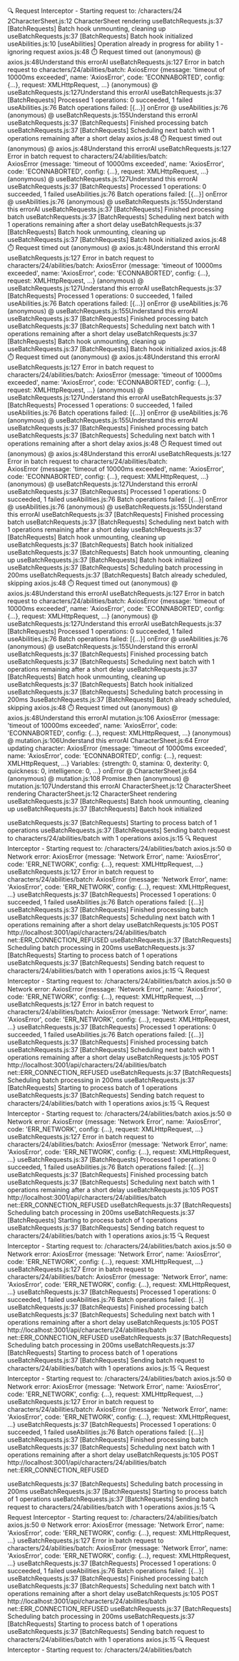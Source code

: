 🔍 Request Interceptor - Starting request to: /characters/24
2CharacterSheet.js:12 CharacterSheet rendering
useBatchRequests.js:37 [BatchRequests] Batch hook unmounting, cleaning up
useBatchRequests.js:37 [BatchRequests] Batch hook initialized
useAbilities.js:10 [useAbilities] Operation already in progress for ability 1 - ignoring request
axios.js:48 ⏱️ Request timed out
(anonymous) @ axios.js:48Understand this errorAI
useBatchRequests.js:127 Error in batch request to characters/24/abilities/batch: AxiosError {message: 'timeout of 10000ms exceeded', name: 'AxiosError', code: 'ECONNABORTED', config: {…}, request: XMLHttpRequest, …}
(anonymous) @ useBatchRequests.js:127Understand this errorAI
useBatchRequests.js:37 [BatchRequests] Processed 1 operations: 0 succeeded, 1 failed
useAbilities.js:76 Batch operations failed: [{…}]
onError @ useAbilities.js:76
(anonymous) @ useBatchRequests.js:155Understand this errorAI
useBatchRequests.js:37 [BatchRequests] Finished processing batch
useBatchRequests.js:37 [BatchRequests] Scheduling next batch with 1 operations remaining after a short delay
axios.js:48 ⏱️ Request timed out
(anonymous) @ axios.js:48Understand this errorAI
useBatchRequests.js:127 Error in batch request to characters/24/abilities/batch: AxiosError {message: 'timeout of 10000ms exceeded', name: 'AxiosError', code: 'ECONNABORTED', config: {…}, request: XMLHttpRequest, …}
(anonymous) @ useBatchRequests.js:127Understand this errorAI
useBatchRequests.js:37 [BatchRequests] Processed 1 operations: 0 succeeded, 1 failed
useAbilities.js:76 Batch operations failed: [{…}]
onError @ useAbilities.js:76
(anonymous) @ useBatchRequests.js:155Understand this errorAI
useBatchRequests.js:37 [BatchRequests] Finished processing batch
useBatchRequests.js:37 [BatchRequests] Scheduling next batch with 1 operations remaining after a short delay
useBatchRequests.js:37 [BatchRequests] Batch hook unmounting, cleaning up
useBatchRequests.js:37 [BatchRequests] Batch hook initialized
axios.js:48 ⏱️ Request timed out
(anonymous) @ axios.js:48Understand this errorAI
useBatchRequests.js:127 Error in batch request to characters/24/abilities/batch: AxiosError {message: 'timeout of 10000ms exceeded', name: 'AxiosError', code: 'ECONNABORTED', config: {…}, request: XMLHttpRequest, …}
(anonymous) @ useBatchRequests.js:127Understand this errorAI
useBatchRequests.js:37 [BatchRequests] Processed 1 operations: 0 succeeded, 1 failed
useAbilities.js:76 Batch operations failed: [{…}]
onError @ useAbilities.js:76
(anonymous) @ useBatchRequests.js:155Understand this errorAI
useBatchRequests.js:37 [BatchRequests] Finished processing batch
useBatchRequests.js:37 [BatchRequests] Scheduling next batch with 1 operations remaining after a short delay
useBatchRequests.js:37 [BatchRequests] Batch hook unmounting, cleaning up
useBatchRequests.js:37 [BatchRequests] Batch hook initialized
axios.js:48 ⏱️ Request timed out
(anonymous) @ axios.js:48Understand this errorAI
useBatchRequests.js:127 Error in batch request to characters/24/abilities/batch: AxiosError {message: 'timeout of 10000ms exceeded', name: 'AxiosError', code: 'ECONNABORTED', config: {…}, request: XMLHttpRequest, …}
(anonymous) @ useBatchRequests.js:127Understand this errorAI
useBatchRequests.js:37 [BatchRequests] Processed 1 operations: 0 succeeded, 1 failed
useAbilities.js:76 Batch operations failed: [{…}]
onError @ useAbilities.js:76
(anonymous) @ useBatchRequests.js:155Understand this errorAI
useBatchRequests.js:37 [BatchRequests] Finished processing batch
useBatchRequests.js:37 [BatchRequests] Scheduling next batch with 1 operations remaining after a short delay
axios.js:48 ⏱️ Request timed out
(anonymous) @ axios.js:48Understand this errorAI
useBatchRequests.js:127 Error in batch request to characters/24/abilities/batch: AxiosError {message: 'timeout of 10000ms exceeded', name: 'AxiosError', code: 'ECONNABORTED', config: {…}, request: XMLHttpRequest, …}
(anonymous) @ useBatchRequests.js:127Understand this errorAI
useBatchRequests.js:37 [BatchRequests] Processed 1 operations: 0 succeeded, 1 failed
useAbilities.js:76 Batch operations failed: [{…}]
onError @ useAbilities.js:76
(anonymous) @ useBatchRequests.js:155Understand this errorAI
useBatchRequests.js:37 [BatchRequests] Finished processing batch
useBatchRequests.js:37 [BatchRequests] Scheduling next batch with 1 operations remaining after a short delay
useBatchRequests.js:37 [BatchRequests] Batch hook unmounting, cleaning up
useBatchRequests.js:37 [BatchRequests] Batch hook initialized
useBatchRequests.js:37 [BatchRequests] Batch hook unmounting, cleaning up
useBatchRequests.js:37 [BatchRequests] Batch hook initialized
useBatchRequests.js:37 [BatchRequests] Scheduling batch processing in 200ms
useBatchRequests.js:37 [BatchRequests] Batch already scheduled, skipping
axios.js:48 ⏱️ Request timed out
(anonymous) @ axios.js:48Understand this errorAI
useBatchRequests.js:127 Error in batch request to characters/24/abilities/batch: AxiosError {message: 'timeout of 10000ms exceeded', name: 'AxiosError', code: 'ECONNABORTED', config: {…}, request: XMLHttpRequest, …}
(anonymous) @ useBatchRequests.js:127Understand this errorAI
useBatchRequests.js:37 [BatchRequests] Processed 1 operations: 0 succeeded, 1 failed
useAbilities.js:76 Batch operations failed: [{…}]
onError @ useAbilities.js:76
(anonymous) @ useBatchRequests.js:155Understand this errorAI
useBatchRequests.js:37 [BatchRequests] Finished processing batch
useBatchRequests.js:37 [BatchRequests] Scheduling next batch with 1 operations remaining after a short delay
useBatchRequests.js:37 [BatchRequests] Batch hook unmounting, cleaning up
useBatchRequests.js:37 [BatchRequests] Batch hook initialized
useBatchRequests.js:37 [BatchRequests] Scheduling batch processing in 200ms
3useBatchRequests.js:37 [BatchRequests] Batch already scheduled, skipping
axios.js:48 ⏱️ Request timed out
(anonymous) @ axios.js:48Understand this errorAI
mutation.js:106 AxiosError {message: 'timeout of 10000ms exceeded', name: 'AxiosError', code: 'ECONNABORTED', config: {…}, request: XMLHttpRequest, …}
(anonymous) @ mutation.js:106Understand this errorAI
CharacterSheet.js:64 Error updating character: AxiosError {message: 'timeout of 10000ms exceeded', name: 'AxiosError', code: 'ECONNABORTED', config: {…}, request: XMLHttpRequest, …} Variables: {strength: 0, stamina: 0, dexterity: 0, quickness: 0, intelligence: 0, …}
onError @ CharacterSheet.js:64
(anonymous) @ mutation.js:108
Promise.then
(anonymous) @ mutation.js:107Understand this errorAI
CharacterSheet.js:12 CharacterSheet rendering
CharacterSheet.js:12 CharacterSheet rendering
useBatchRequests.js:37 [BatchRequests] Batch hook unmounting, cleaning up
useBatchRequests.js:37 [BatchRequests] Batch hook initialized

useBatchRequests.js:37 [BatchRequests] Starting to process batch of 1 operations
useBatchRequests.js:37 [BatchRequests] Sending batch request to characters/24/abilities/batch with 1 operations
axios.js:15 🔍 Request Interceptor - Starting request to: /characters/24/abilities/batch
axios.js:50 🌐 Network error:
AxiosError {message: 'Network Error', name: 'AxiosError', code: 'ERR_NETWORK', config: {…}, request: XMLHttpRequest, …}
useBatchRequests.js:127 Error in batch request to characters/24/abilities/batch:
AxiosError {message: 'Network Error', name: 'AxiosError', code: 'ERR_NETWORK', config: {…}, request: XMLHttpRequest, …}
useBatchRequests.js:37 [BatchRequests] Processed 1 operations: 0 succeeded, 1 failed
useAbilities.js:76 Batch operations failed:
[{…}]
useBatchRequests.js:37 [BatchRequests] Finished processing batch
useBatchRequests.js:37 [BatchRequests] Scheduling next batch with 1 operations remaining after a short delay
useBatchRequests.js:105
POST http://localhost:3001/api/characters/24/abilities/batch net::ERR_CONNECTION_REFUSED
useBatchRequests.js:37 [BatchRequests] Scheduling batch processing in 200ms
useBatchRequests.js:37 [BatchRequests] Starting to process batch of 1 operations
useBatchRequests.js:37 [BatchRequests] Sending batch request to characters/24/abilities/batch with 1 operations
axios.js:15 🔍 Request Interceptor - Starting request to: /characters/24/abilities/batch
axios.js:50 🌐 Network error:
AxiosError {message: 'Network Error', name: 'AxiosError', code: 'ERR_NETWORK', config: {…}, request: XMLHttpRequest, …}
useBatchRequests.js:127 Error in batch request to characters/24/abilities/batch:
AxiosError {message: 'Network Error', name: 'AxiosError', code: 'ERR_NETWORK', config: {…}, request: XMLHttpRequest, …}
useBatchRequests.js:37 [BatchRequests] Processed 1 operations: 0 succeeded, 1 failed
useAbilities.js:76 Batch operations failed:
[{…}]
useBatchRequests.js:37 [BatchRequests] Finished processing batch
useBatchRequests.js:37 [BatchRequests] Scheduling next batch with 1 operations remaining after a short delay
useBatchRequests.js:105
POST http://localhost:3001/api/characters/24/abilities/batch net::ERR_CONNECTION_REFUSED
useBatchRequests.js:37 [BatchRequests] Scheduling batch processing in 200ms
useBatchRequests.js:37 [BatchRequests] Starting to process batch of 1 operations
useBatchRequests.js:37 [BatchRequests] Sending batch request to characters/24/abilities/batch with 1 operations
axios.js:15 🔍 Request Interceptor - Starting request to: /characters/24/abilities/batch
axios.js:50 🌐 Network error:
AxiosError {message: 'Network Error', name: 'AxiosError', code: 'ERR_NETWORK', config: {…}, request: XMLHttpRequest, …}
useBatchRequests.js:127 Error in batch request to characters/24/abilities/batch:
AxiosError {message: 'Network Error', name: 'AxiosError', code: 'ERR_NETWORK', config: {…}, request: XMLHttpRequest, …}
useBatchRequests.js:37 [BatchRequests] Processed 1 operations: 0 succeeded, 1 failed
useAbilities.js:76 Batch operations failed:
[{…}]
useBatchRequests.js:37 [BatchRequests] Finished processing batch
useBatchRequests.js:37 [BatchRequests] Scheduling next batch with 1 operations remaining after a short delay
useBatchRequests.js:105
POST http://localhost:3001/api/characters/24/abilities/batch net::ERR_CONNECTION_REFUSED
useBatchRequests.js:37 [BatchRequests] Scheduling batch processing in 200ms
useBatchRequests.js:37 [BatchRequests] Starting to process batch of 1 operations
useBatchRequests.js:37 [BatchRequests] Sending batch request to characters/24/abilities/batch with 1 operations
axios.js:15 🔍 Request Interceptor - Starting request to: /characters/24/abilities/batch
axios.js:50 🌐 Network error:
AxiosError {message: 'Network Error', name: 'AxiosError', code: 'ERR_NETWORK', config: {…}, request: XMLHttpRequest, …}
useBatchRequests.js:127 Error in batch request to characters/24/abilities/batch:
AxiosError {message: 'Network Error', name: 'AxiosError', code: 'ERR_NETWORK', config: {…}, request: XMLHttpRequest, …}
useBatchRequests.js:37 [BatchRequests] Processed 1 operations: 0 succeeded, 1 failed
useAbilities.js:76 Batch operations failed:
[{…}]
useBatchRequests.js:37 [BatchRequests] Finished processing batch
useBatchRequests.js:37 [BatchRequests] Scheduling next batch with 1 operations remaining after a short delay
useBatchRequests.js:105
POST http://localhost:3001/api/characters/24/abilities/batch net::ERR_CONNECTION_REFUSED
useBatchRequests.js:37 [BatchRequests] Scheduling batch processing in 200ms
useBatchRequests.js:37 [BatchRequests] Starting to process batch of 1 operations
useBatchRequests.js:37 [BatchRequests] Sending batch request to characters/24/abilities/batch with 1 operations
axios.js:15 🔍 Request Interceptor - Starting request to: /characters/24/abilities/batch
axios.js:50 🌐 Network error:
AxiosError {message: 'Network Error', name: 'AxiosError', code: 'ERR_NETWORK', config: {…}, request: XMLHttpRequest, …}
useBatchRequests.js:127 Error in batch request to characters/24/abilities/batch:
AxiosError {message: 'Network Error', name: 'AxiosError', code: 'ERR_NETWORK', config: {…}, request: XMLHttpRequest, …}
useBatchRequests.js:37 [BatchRequests] Processed 1 operations: 0 succeeded, 1 failed
useAbilities.js:76 Batch operations failed:
[{…}]
useBatchRequests.js:37 [BatchRequests] Finished processing batch
useBatchRequests.js:37 [BatchRequests] Scheduling next batch with 1 operations remaining after a short delay
useBatchRequests.js:105
POST http://localhost:3001/api/characters/24/abilities/batch net::ERR_CONNECTION_REFUSED

useBatchRequests.js:37 [BatchRequests] Scheduling batch processing in 200ms
useBatchRequests.js:37 [BatchRequests] Starting to process batch of 1 operations
useBatchRequests.js:37 [BatchRequests] Sending batch request to characters/24/abilities/batch with 1 operations
axios.js:15 🔍 Request Interceptor - Starting request to: /characters/24/abilities/batch
axios.js:50 🌐 Network error:
AxiosError {message: 'Network Error', name: 'AxiosError', code: 'ERR_NETWORK', config: {…}, request: XMLHttpRequest, …}
useBatchRequests.js:127 Error in batch request to characters/24/abilities/batch:
AxiosError {message: 'Network Error', name: 'AxiosError', code: 'ERR_NETWORK', config: {…}, request: XMLHttpRequest, …}
useBatchRequests.js:37 [BatchRequests] Processed 1 operations: 0 succeeded, 1 failed
useAbilities.js:76 Batch operations failed:
[{…}]
useBatchRequests.js:37 [BatchRequests] Finished processing batch
useBatchRequests.js:37 [BatchRequests] Scheduling next batch with 1 operations remaining after a short delay
useBatchRequests.js:105
POST http://localhost:3001/api/characters/24/abilities/batch net::ERR_CONNECTION_REFUSED
useBatchRequests.js:37 [BatchRequests] Scheduling batch processing in 200ms
useBatchRequests.js:37 [BatchRequests] Starting to process batch of 1 operations
useBatchRequests.js:37 [BatchRequests] Sending batch request to characters/24/abilities/batch with 1 operations
axios.js:15 🔍 Request Interceptor - Starting request to: /characters/24/abilities/batch



